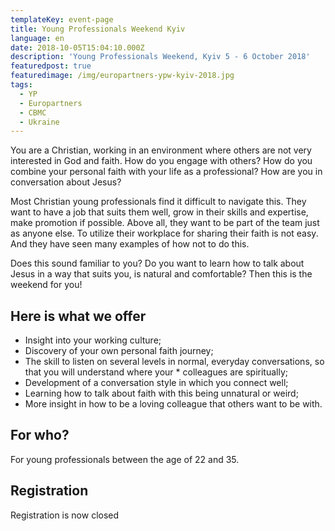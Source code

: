 ```yaml
---
templateKey: event-page
title: Young Professionals Weekend Kyiv
language: en
date: 2018-10-05T15:04:10.000Z
description: 'Young Professionals Weekend, Kyiv 5 - 6 October 2018'
featuredpost: true
featuredimage: /img/europartners-ypw-kyiv-2018.jpg
tags:
  - YP
  - Europartners
  - CBMC
  - Ukraine
---
```

You are a Christian, working in an environment where others are not very interested in God and faith. How do you engage with others? How do you combine your personal faith with your life as a professional? How are you in conversation about Jesus?

Most Christian young professionals find it difficult to navigate this. They want to have a job that suits them well, grow in their skills and expertise, make promotion if possible. Above all, they want to be part of the team just as anyone else. To utilize their workplace for sharing their faith is not easy. And they have seen many examples of how not to do this.

Does this sound familiar to you? Do you want to learn how to talk about Jesus in a way that suits you, is natural and comfortable? Then this is the weekend for you!

## Here is what we offer

* Insight into your working culture;
* Discovery of your own personal faith journey;
* The skill to listen on several levels in normal, everyday conversations, so that you will understand where your * colleagues are spiritually;
* Development of a conversation style in which you connect well;
* Learning how to talk about faith with this being unnatural or weird;
* More insight in how to be a loving colleague that others want to be with.

## For who?

For young professionals between the age of 22 and 35. 

## Registration

Registration is now closed
